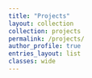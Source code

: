 ```yaml
---
title: "Projects"
layout: collection
collection: projects
permalink: /projects/
author_profile: true
entries_layout: list
classes: wide
---
```

